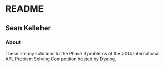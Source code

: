 README
======

Sean Kelleher
-------------

### About

These are my solutions to the Phase II problems of the 2014 International APL
Problem Solving Competition hosted by Dyalog.

